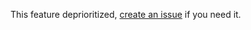 This feature deprioritized, [create an issue](https://github.com/TimboKZ/react-context-menu-wrapper/issues) if you 
need it.